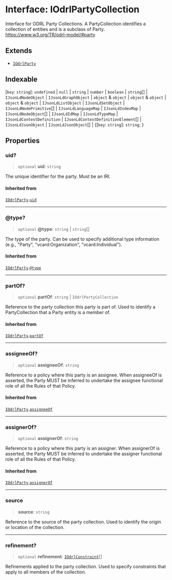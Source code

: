 # Interface: IOdrlPartyCollection

Interface for ODRL Party Collections.
A PartyCollection identifies a collection of entities and is a subclass of Party.
https://www.w3.org/TR/odrl-model/#party

## Extends

- [`IOdrlParty`](IOdrlParty.md)

## Indexable

\[`key`: `string`\]: `undefined` \| `null` \| `string` \| `number` \| `boolean` \| `string`[] \| `IJsonLdNodeObject` \| `IJsonLdGraphObject` \| `object` & `object` \| `object` & `object` \| `object` & `object` \| `IJsonLdListObject` \| `IJsonLdSetObject` \| `IJsonLdNodePrimitive`[] \| `IJsonLdLanguageMap` \| `IJsonLdIndexMap` \| `IJsonLdNodeObject`[] \| `IJsonLdIdMap` \| `IJsonLdTypeMap` \| `IJsonLdContextDefinition` \| `IJsonLdContextDefinitionElement`[] \| `IJsonLdJsonObject` \| `IJsonLdJsonObject`[] \| \{\[`key`: `string`\]: `string`; \}

## Properties

### uid?

> `optional` **uid**: `string`

The unique identifier for the party.
Must be an IRI.

#### Inherited from

[`IOdrlParty`](IOdrlParty.md).[`uid`](IOdrlParty.md#uid)

***

### @type?

> `optional` **@type**: `string` \| `string`[]

The type of the party.
Can be used to specify additional type information (e.g., "Party",
"vcard:Organization", "vcard:Individual").

#### Inherited from

[`IOdrlParty`](IOdrlParty.md).[`@type`](IOdrlParty.md#type)

***

### partOf?

> `optional` **partOf**: `string` \| `IOdrlPartyCollection`

Reference to the party collection this party is part of.
Used to identify a PartyCollection that a Party entity is a member of.

#### Inherited from

[`IOdrlParty`](IOdrlParty.md).[`partOf`](IOdrlParty.md#partof)

***

### assigneeOf?

> `optional` **assigneeOf**: `string`

Reference to a policy where this party is an assignee.
When assigneeOf is asserted, the Party MUST be inferred to undertake
the assignee functional role of all the Rules of that Policy.

#### Inherited from

[`IOdrlParty`](IOdrlParty.md).[`assigneeOf`](IOdrlParty.md#assigneeof)

***

### assignerOf?

> `optional` **assignerOf**: `string`

Reference to a policy where this party is an assigner.
When assignerOf is asserted, the Party MUST be inferred to undertake
the assigner functional role of all the Rules of that Policy.

#### Inherited from

[`IOdrlParty`](IOdrlParty.md).[`assignerOf`](IOdrlParty.md#assignerof)

***

### source

> **source**: `string`

Reference to the source of the party collection.
Used to identify the origin or location of the collection.

***

### refinement?

> `optional` **refinement**: [`IOdrlConstraint`](IOdrlConstraint.md)[]

Refinements applied to the party collection.
Used to specify constraints that apply to all members of the collection.
